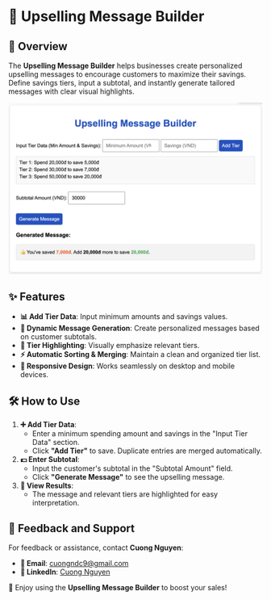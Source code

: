 # 🚀 Upselling Message Builder

## 🌟 Overview  
The **Upselling Message Builder** helps businesses create personalized upselling messages to encourage customers to maximize their savings. Define savings tiers, input a subtotal, and instantly generate tailored messages with clear visual highlights.

![🛍️ Upselling Message Builder Demo](upselling.png)

## ✨ Features  
- **📊 Add Tier Data**: Input minimum amounts and savings values.  
- **🔄 Dynamic Message Generation**: Create personalized messages based on customer subtotals.  
- **🎯 Tier Highlighting**: Visually emphasize relevant tiers.  
- **⚡ Automatic Sorting & Merging**: Maintain a clean and organized tier list.  
- **📱 Responsive Design**: Works seamlessly on desktop and mobile devices.  

## 🛠️ How to Use  
1. **➕ Add Tier Data**:  
   - Enter a minimum spending amount and savings in the "Input Tier Data" section.  
   - Click **"Add Tier"** to save. Duplicate entries are merged automatically.  
2. **💵 Enter Subtotal**:  
   - Input the customer's subtotal in the "Subtotal Amount" field.  
   - Click **"Generate Message"** to see the upselling message.  
3. **👀 View Results**:  
   - The message and relevant tiers are highlighted for easy interpretation.  

## 💬 Feedback and Support  
For feedback or assistance, contact **Cuong Nguyen**:  
- **📧 Email**: [cuongndc9@gmail.com](mailto:cuongndc9@gmail.com)  
- **🔗 LinkedIn**: [Cuong Nguyen](https://www.linkedin.com/in/cuong9)  

🎉 Enjoy using the **Upselling Message Builder** to boost your sales!  
